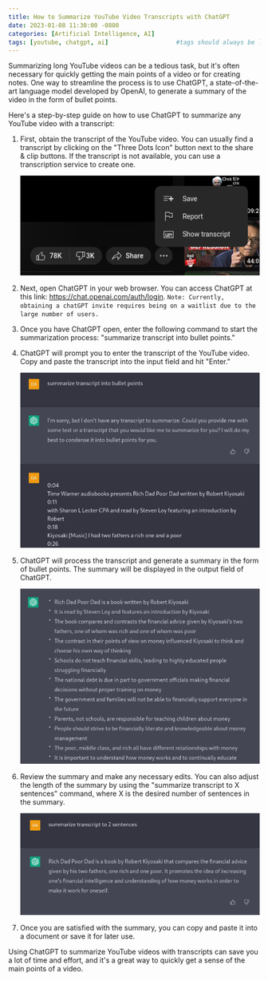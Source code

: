```yaml
---
title: How to Summarize YouTube Video Transcripts with ChatGPT
date: 2023-01-08 11:30:00 -0800
categories: [Artificial Intelligence, AI]
tags: [youtube, chatgpt, ai]                   #tags should always be lowercase
---
```


Summarizing long YouTube videos can be a tedious task, but it's often necessary for quickly getting the main points of a video or for creating notes. One way to streamline the process is to use ChatGPT, a state-of-the-art language model developed by OpenAI, to generate a summary of the video in the form of bullet points.

Here's a step-by-step guide on how to use ChatGPT to summarize any YouTube video with a transcript:

1. First, obtain the transcript of the YouTube video. You can usually find a transcript by clicking on the "Three Dots Icon" button next to the share & clip buttons. If the transcript is not available, you can use a transcription service to create one.

    ![Show transcript button](/assets/img/youtube%20transcripts/show%20transcript.png)

2. Next, open ChatGPT in your web browser. You can access ChatGPT at this link: <https://chat.openai.com/auth/login>. `Note: Currently, obtaining a chatGPT invite requires being on a waitlist due to the large number of users.`

3. Once you have ChatGPT open, enter the following command to start the summarization process: "summarize transcript into bullet points."

4. ChatGPT will prompt you to enter the transcript of the YouTube video. Copy and paste the transcript into the input field and hit "Enter."

    ![Chatgpt response](/assets/img/youtube%20transcripts/copy%20and%20paste.png)

5. ChatGPT will process the transcript and generate a summary in the form of bullet points. The summary will be displayed in the output field of ChatGPT.

    ![Chatgpt generating a summary](/assets/img/youtube%20transcripts/result1.png)

6. Review the summary and make any necessary edits. You can also adjust the length of the summary by using the "summarize transcript to X sentences" command, where X is the desired number of sentences in the summary.

    ![Photo displaying the summary created by ChatGPT](/assets/img/youtube%20transcripts/result2.png)

7. Once you are satisfied with the summary, you can copy and paste it into a document or save it for later use.

Using ChatGPT to summarize YouTube videos with transcripts can save you a lot of time and effort, and it's a great way to quickly get a sense of the main points of a video.

